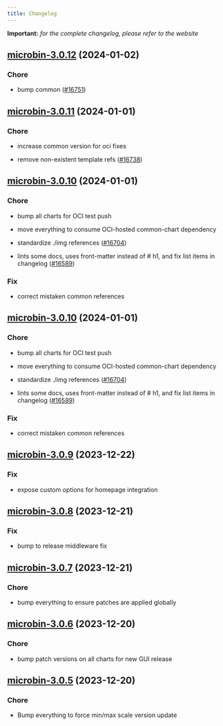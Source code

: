 ```yaml
---
title: Changelog
---
```


**Important:**
*for the complete changelog, please refer to the website*



## [microbin-3.0.12](https://github.com/truecharts/charts/compare/microbin-3.0.11...microbin-3.0.12) (2024-01-02)

### Chore



- bump common ([#16751](https://github.com/truecharts/charts/issues/16751))


## [microbin-3.0.11](https://github.com/truecharts/charts/compare/microbin-3.0.10...microbin-3.0.11) (2024-01-01)

### Chore



- increase common version for oci fixes

- remove non-existent template refs ([#16738](https://github.com/truecharts/charts/issues/16738))


## [microbin-3.0.10](https://github.com/truecharts/charts/compare/microbin-3.0.9...microbin-3.0.10) (2024-01-01)

### Chore



- bump all charts for OCI test push

- move everything to consume OCI-hosted common-chart dependency

- standardize ./img references ([#16704](https://github.com/truecharts/charts/issues/16704))

- lints some docs, uses front-matter instead of # h1, and fix list items in changelog ([#16589](https://github.com/truecharts/charts/issues/16589))

### Fix



- correct mistaken common references


## [microbin-3.0.10](https://github.com/truecharts/charts/compare/microbin-3.0.9...microbin-3.0.10) (2024-01-01)

### Chore



- bump all charts for OCI test push

- move everything to consume OCI-hosted common-chart dependency

- standardize ./img references ([#16704](https://github.com/truecharts/charts/issues/16704))

- lints some docs, uses front-matter instead of # h1, and fix list items in changelog ([#16589](https://github.com/truecharts/charts/issues/16589))

### Fix



- correct mistaken common references
## [microbin-3.0.9](https://github.com/truecharts/charts/compare/microbin-3.0.8...microbin-3.0.9) (2023-12-22)

### Fix

- expose custom options for homepage integration

## [microbin-3.0.8](https://github.com/truecharts/charts/compare/microbin-3.0.7...microbin-3.0.8) (2023-12-21)

### Fix

- bump to release middleware fix

## [microbin-3.0.7](https://github.com/truecharts/charts/compare/microbin-3.0.6...microbin-3.0.7) (2023-12-21)

### Chore

- bump everything to ensure patches are applied globally

## [microbin-3.0.6](https://github.com/truecharts/charts/compare/microbin-3.0.5...microbin-3.0.6) (2023-12-20)

### Chore

- bump patch versions on all charts for new GUI release

## [microbin-3.0.5](https://github.com/truecharts/charts/compare/microbin-3.0.4...microbin-3.0.5) (2023-12-20)

### Chore

- Bump everything to force min/max scale version update


